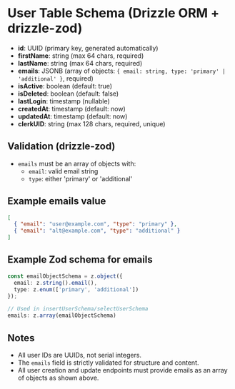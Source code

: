# User Table Schema (Drizzle ORM + drizzle-zod)

- **id**: UUID (primary key, generated automatically)
- **firstName**: string (max 64 chars, required)
- **lastName**: string (max 64 chars, required)
- **emails**: JSONB (array of objects: `{ email: string, type: 'primary' | 'additional' }`, required)
- **isActive**: boolean (default: true)
- **isDeleted**: boolean (default: false)
- **lastLogin**: timestamp (nullable)
- **createdAt**: timestamp (default: now)
- **updatedAt**: timestamp (default: now)
- **clerkUID**: string (max 128 chars, required, unique)

## Validation (drizzle-zod)

- `emails` must be an array of objects with:
  - `email`: valid email string
  - `type`: either 'primary' or 'additional'

## Example emails value

```json
[
  { "email": "user@example.com", "type": "primary" },
  { "email": "alt@example.com", "type": "additional" }
]
```

## Example Zod schema for emails

```ts
const emailObjectSchema = z.object({
  email: z.string().email(),
  type: z.enum(['primary', 'additional'])
});

// Used in insertUserSchema/selectUserSchema
emails: z.array(emailObjectSchema)
```

## Notes

- All user IDs are UUIDs, not serial integers.
- The `emails` field is strictly validated for structure and content.
- All user creation and update endpoints must provide emails as an array of objects as shown above.
